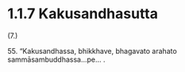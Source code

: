 

# 1.1.7 Kakusandhasutta




(7.)

55\. “Kakusandhassa, bhikkhave, bhagavato arahato sammāsambuddhassa…pe… .




